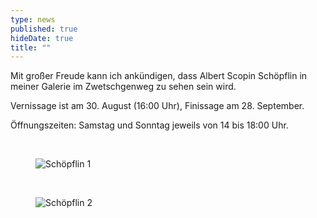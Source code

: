 ```yaml
---
type: news
published: true
hideDate: true
title: ""  
---
```


Mit großer Freude kann ich ankündigen, dass Albert Scopin Schöpflin in meiner Galerie im Zwetschgenweg zu sehen sein wird. 

Vernissage ist am 30. August (16:00 Uhr), Finissage am 28. September.

Öffnungszeiten: Samstag und Sonntag jeweils von 14 bis 18:00 Uhr.

<br>
<figure>
    <img src="{{ site.baseurl }}images/schoepflin1.jpeg" alt="Schöpflin 1" itemprop="image"/>
</figure>
<br>
<figure>
    <img src="{{ site.baseurl }}images/schoepflin2.jpeg" alt="Schöpflin 2" itemprop="image"/>
</figure>
<br>

